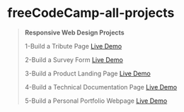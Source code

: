 
# freeCodeCamp-all-projects

> **Responsive Web Design Projects**
>
>1-Build a Tribute Page
[Live Demo](https://sonersimsekdev.github.io/freeCodeCamp-all-projects/1-Responsive%20Web%20Design%20Projects/1-Build%20a%20Tribute%20Page/index.html)
>
>2-Build a Survey Form
[Live Demo](https://sonersimsekdev.github.io/freeCodeCamp-all-projects/1-Responsive%20Web%20Design%20Projects/2-Build%20a%20Survey%20Form/index.html)
>
>3-Build a Product Landing Page
[Live Demo](https://sonersimsekdev.github.io/freeCodeCamp-all-projects/1-Responsive%20Web%20Design%20Projects/3-Build%20a%20Product%20Landing%20Page/index.html)
>
>4-Build a Technical Documentation Page
[Live Demo](https://sonersimsekdev.github.io/freeCodeCamp-all-projects/1-Responsive%20Web%20Design%20Projects/4-Build%20a%20Technical%20Documentation%20Page/index.html)
>
>5-Build a Personal Portfolio Webpage
[Live Demo](https://sonersimsekdev.github.io/freeCodeCamp-all-projects/1-Responsive%20Web%20Design%20Projects/5-Build%20a%20Personal%20Portfolio%20Webpage/index.html)



